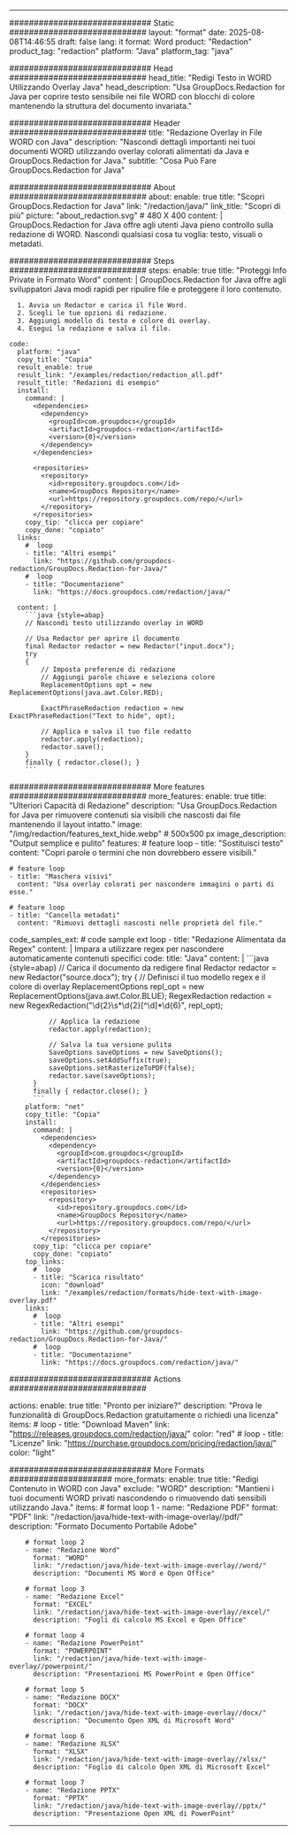 
---
############################# Static ############################
layout: "format"
date:  2025-08-08T14:46:55
draft: false
lang: it
format: Word
product: "Redaction"
product_tag: "redaction"
platform: "Java"
platform_tag: "java"

############################# Head ############################
head_title: "Redigi Testo in WORD Utilizzando Overlay Java"
head_description: "Usa GroupDocs.Redaction for Java per coprire testo sensibile nei file WORD con blocchi di colore mantenendo la struttura del documento invariata."

############################# Header ############################
title: "Redazione Overlay in File WORD con Java" 
description: "Nascondi dettagli importanti nei tuoi documenti WORD utilizzando overlay colorati alimentati da Java e GroupDocs.Redaction for Java."
subtitle: "Cosa Può Fare GroupDocs.Redaction for Java" 

############################# About ############################
about:
    enable: true
    title: "Scopri GroupDocs.Redaction for Java"
    link: "/redaction/java/"
    link_title: "Scopri di più"
    picture: "about_redaction.svg" # 480 X 400
    content: |
       GroupDocs.Redaction for Java offre agli utenti Java pieno controllo sulla redazione di WORD. Nascondi qualsiasi cosa tu voglia: testo, visuali o metadati.

############################# Steps ############################
steps:
    enable: true
    title: "Proteggi Info Private in Formato Word"
    content: |
      GroupDocs.Redaction for Java offre agli sviluppatori Java modi rapidi per ripulire file e proteggere il loro contenuto.
      
      1. Avvia un Redactor e carica il file Word.
      2. Scegli le tue opzioni di redazione.
      3. Aggiungi modello di testo e colore di overlay.
      4. Esegui la redazione e salva il file.
   
    code:
      platform: "java"
      copy_title: "Copia"
      result_enable: true
      result_link: "/examples/redaction/redaction_all.pdf"
      result_title: "Redazioni di esempio"
      install:
        command: |
          <dependencies>
            <dependency>
              <groupId>com.groupdocs</groupId>
              <artifactId>groupdocs-redaction</artifactId>
              <version>{0}</version>
            </dependency>
          </dependencies>

          <repositories>
            <repository>
              <id>repository.groupdocs.com</id>
              <name>GroupDocs Repository</name>
              <url>https://repository.groupdocs.com/repo/</url>
            </repository>
          </repositories>
        copy_tip: "clicca per copiare"
        copy_done: "copiato"
      links:
        #  loop
        - title: "Altri esempi"
          link: "https://github.com/groupdocs-redaction/GroupDocs.Redaction-for-Java/"
        #  loop
        - title: "Documentazione"
          link: "https://docs.groupdocs.com/redaction/java/"
          
      content: |
        ```java {style=abap}
        // Nascondi testo utilizzando overlay in WORD

        // Usa Redactor per aprire il documento
        final Redactor redactor = new Redactor("input.docx");
        try
        {
            // Imposta preferenze di redazione
            // Aggiungi parole chiave e seleziona colore
            ReplacementOptions opt = new ReplacementOptions(java.awt.Color.RED);
            
            ExactPhraseRedaction redaction = new ExactPhraseRedaction("Text to hide", opt);

            // Applica e salva il tuo file redatto
            redactor.apply(redaction);
            redactor.save();
        }
        finally { redactor.close(); }
        ```            


############################# More features ############################
more_features:
  enable: true
  title: "Ulteriori Capacità di Redazione"
  description: "Usa GroupDocs.Redaction for Java per rimuovere contenuti sia visibili che nascosti dai file mantenendo il layout intatto."
  image: "/img/redaction/features_text_hide.webp" # 500x500 px
  image_description: "Output semplice e pulito"
  features:
    # feature loop
    - title: "Sostituisci testo"
      content: "Copri parole o termini che non dovrebbero essere visibili."

    # feature loop
    - title: "Maschera visivi"
      content: "Usa overlay colorati per nascondere immagini o parti di esse."

    # feature loop
    - title: "Cancella metadati"
      content: "Rimuovi dettagli nascosti nelle proprietà del file."
      
  code_samples_ext:
    # code sample ext loop
    - title: "Redazione Alimentata da Regex"
      content: |
        Impara a utilizzare regex per nascondere automaticamente contenuti specifici
      code:
        title: "Java"
        content: |
          ```java {style=abap}
          //  Carica il documento da redigere
          final Redactor redactor = new Redactor("source.docx");
          try
          {
              // Definisci il tuo modello regex e il colore di overlay
              ReplacementOptions repl_opt = new ReplacementOptions(java.awt.Color.BLUE);
              RegexRedaction redaction = new RegexRedaction("\\d{2}\\s*\\d{2}[^\\d]*\\d{6}", repl_opt);
              
              // Applica la redazione
              redactor.apply(redaction);

              // Salva la tua versione pulita
              SaveOptions saveOptions = new SaveOptions();
              saveOptions.setAddSuffix(true);
              saveOptions.setRasterizeToPDF(false);
              redactor.save(saveOptions);
          }
          finally { redactor.close(); }
          ```
        platform: "net"
        copy_title: "Copia"
        install:
          command: |
            <dependencies>
              <dependency>
                <groupId>com.groupdocs</groupId>
                <artifactId>groupdocs-redaction</artifactId>
                <version>{0}</version>
              </dependency>
            </dependencies>
            <repositories>
              <repository>
                <id>repository.groupdocs.com</id>
                <name>GroupDocs Repository</name>
                <url>https://repository.groupdocs.com/repo/</url>
              </repository>
            </repositories>
          copy_tip: "clicca per copiare"
          copy_done: "copiato"
        top_links:
          #  loop
          - title: "Scarica risultato"
            icon: "download"
            link: "/examples/redaction/formats/hide-text-with-image-overlay.pdf"
        links:
          #  loop
          - title: "Altri esempi"
            link: "https://github.com/groupdocs-redaction/GroupDocs.Redaction-for-Java/"
          #  loop
          - title: "Documentazione"
            link: "https://docs.groupdocs.com/redaction/java/"


############################# Actions ############################

actions:
  enable: true
  title: "Pronto per iniziare?"
  description: "Prova le funzionalità di GroupDocs.Redaction gratuitamente o richiedi una licenza"
  items:
    #  loop
    - title: "Download Maven"
      link: "https://releases.groupdocs.com/redaction/java/"
      color: "red"
        #  loop
    - title: "Licenze"
      link: "https://purchase.groupdocs.com/pricing/redaction/java/"
      color: "light"


############################# More Formats #####################
more_formats:
    enable: true
    title: "Redigi Contenuto in WORD con Java"
    exclude: "WORD"
    description: "Mantieni i tuoi documenti WORD privati nascondendo o rimuovendo dati sensibili utilizzando Java."
    items: 
        # format loop 1
        - name: "Redazione PDF"
          format: "PDF"
          link: "/redaction/java/hide-text-with-image-overlay//pdf/"
          description: "Formato Documento Portabile Adobe"

        # format loop 2
        - name: "Redazione Word"
          format: "WORD"
          link: "/redaction/java/hide-text-with-image-overlay//word/"
          description: "Documenti MS Word e Open Office"
          
        # format loop 3
        - name: "Redazione Excel"
          format: "EXCEL"
          link: "/redaction/java/hide-text-with-image-overlay//excel/"
          description: "Fogli di calcolo MS Excel e Open Office"

        # format loop 4
        - name: "Redazione PowerPoint"
          format: "POWERPOINT"
          link: "/redaction/java/hide-text-with-image-overlay//powerpoint/"
          description: "Presentazioni MS PowerPoint e Open Office"

        # format loop 5
        - name: "Redazione DOCX"
          format: "DOCX"
          link: "/redaction/java/hide-text-with-image-overlay//docx/"
          description: "Documento Open XML di Microsoft Word"
          
        # format loop 6
        - name: "Redazione XLSX"
          format: "XLSX"
          link: "/redaction/java/hide-text-with-image-overlay//xlsx/"
          description: "Foglio di calcolo Open XML di Microsoft Excel"
          
        # format loop 7
        - name: "Redazione PPTX"
          format: "PPTX"
          link: "/redaction/java/hide-text-with-image-overlay//pptx/"
          description: "Presentazione Open XML di PowerPoint"


---